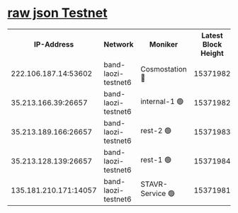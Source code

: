 
[raw json Testnet](https://rpc-check.bandt.stavr.tech/bandt/rpcbandt_result.json)
=

<table><tr><th>IP-Address</th><th>Network</th><th>Moniker</th><th>Latest Block Height</th><th>Earliest Block Height</th><th>Catching Up</th><th>Tx Index</th><th>Voting Power</th><th>Scan Time</th></tr><tr><td>222.106.187.14:53602</td><td>band-laozi-testnet6</td><td>Cosmostation 🔴</td><td>15371982</td><td>13177501</td><td>False</td><td>on</td><td>2203623</td><td>2024-01-30T18:52:21.031583551UTC</td></tr><tr><td>35.213.166.39:26657</td><td>band-laozi-testnet6</td><td>internal-1 🟢</td><td>15371982</td><td>15271982</td><td>False</td><td>on</td><td>0</td><td>2024-01-30T18:52:21.928404422UTC</td></tr><tr><td>35.213.189.166:26657</td><td>band-laozi-testnet6</td><td>rest-2 🟢</td><td>15371983</td><td>15271983</td><td>False</td><td>on</td><td>0</td><td>2024-01-30T18:52:22.837535117UTC</td></tr><tr><td>35.213.128.139:26657</td><td>band-laozi-testnet6</td><td>rest-1 🟢</td><td>15371984</td><td>15271984</td><td>False</td><td>on</td><td>0</td><td>2024-01-30T18:52:27.901970767UTC</td></tr><tr><td>135.181.210.171:14057</td><td>band-laozi-testnet6</td><td>STAVR-Service 🟢</td><td>15371981</td><td>15322501</td><td>False</td><td>on</td><td>0</td><td>2024-01-30T18:52:19.546681358UTC</td></tr></table>
